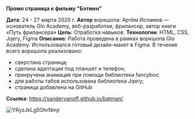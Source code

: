 **Промо страница к фильму "Бэтмен"**

**Дата**: 24 - 27 марта 2020 г.
**Автор** воркшопа: Артём Исламов — основатель Glo Academy, веб-разработки, фрилансер, автор книги «Путь фрилансера»
**Цель**: Отработка навыков.
**Технологии**: HTML, CSS, Jqery, Figma
**Описание**: Работа проведена в рамках воркшопа Glo Academy. Использовался готовый дизайн-макет в Figma.
В течение всего воркшопа реализовано:
- сверстана страница;
- сделана адаптация под планшет и телефон;
- прикручена анимация при помощи библиотеки fancybox;
- для работы табов использована библиотека Jqery;
- страница добавлена на GitHub

**Ссылка**: https://sandervanoff.github.io/batman/

![YRyzJkLg5OhrNmjr](https://user-images.githubusercontent.com/61217980/129860332-d82a0174-a387-4ff4-a130-e9f9c5b735df.png)


